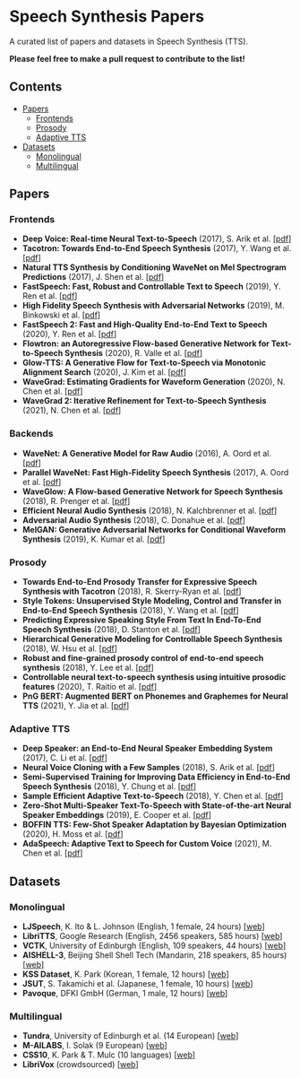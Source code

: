 # Speech Synthesis Papers
A curated list of papers and datasets in Speech Synthesis (TTS).

**Please feel free to make a pull request to contribute to the list!**

## Contents

- [Papers](#Papers)
  - [Frontends](#Frontends)
  - [Prosody](#Prosody)
  - [Adaptive TTS](#Adaptive-TTS)
- [Datasets](#Datasets)
  - [Monolingual](#Monolingual)
  - [Multilingual](#Multilingual)

## Papers

### Frontends

- **Deep Voice: Real-time Neural Text-to-Speech** (2017), S. Arik et al. [[pdf](https://arxiv.org/pdf/1702.07825.pdf)]
- **Tacotron: Towards End-to-End Speech Synthesis** (2017), Y. Wang et al. [[pdf](https://arxiv.org/pdf/1703.10135.pdf)]
- **Natural TTS Synthesis by Conditioning WaveNet on Mel Spectrogram Predictions** (2017), J. Shen et al. [[pdf](https://arxiv.org/pdf/1712.05884.pdf)]
- **FastSpeech: Fast, Robust and Controllable Text to Speech** (2019), Y. Ren et al. [[pdf](https://arxiv.org/pdf/1905.09263.pdf)]
- **High Fidelity Speech Synthesis with Adversarial Networks** (2019), M. Binkowski et al. [[pdf](https://arxiv.org/pdf/1909.11646.pdf)]
- **FastSpeech 2: Fast and High-Quality End-to-End Text to Speech** (2020), Y. Ren et al. [[pdf](https://arxiv.org/pdf/2006.04558.pdf)]
- **Flowtron: an Autoregressive Flow-based Generative Network for Text-to-Speech Synthesis** (2020), R. Valle et al. [[pdf](https://arxiv.org/pdf/2005.05957.pdf)]
- **Glow-TTS: A Generative Flow for Text-to-Speech via Monotonic Alignment Search** (2020), J. Kim et al. [[pdf](https://arxiv.org/pdf/2005.11129.pdf)]
- **WaveGrad: Estimating Gradients for Waveform Generation** (2020), N. Chen et al. [[pdf](https://arxiv.org/pdf/2009.00713.pdf)]
- **WaveGrad 2: Iterative Refinement for Text-to-Speech Synthesis** (2021), N. Chen et al. [[pdf](https://arxiv.org/pdf/2106.09660.pdf)]

### Backends

- **WaveNet: A Generative Model for Raw Audio** (2016), A. Oord et al. [[pdf](https://arxiv.org/pdf/1609.03499.pdf)]
- **Parallel WaveNet: Fast High-Fidelity Speech Synthesis** (2017), A. Oord et al. [[pdf](https://arxiv.org/pdf/1711.10433.pdf)]
- **WaveGlow: A Flow-based Generative Network for Speech Synthesis** (2018), R. Prenger et al. [[pdf](https://arxiv.org/pdf/1811.00002.pdf)]
- **Efficient Neural Audio Synthesis** (2018), N. Kalchbrenner et al. [[pdf](https://arxiv.org/pdf/1802.08435.pdf)]
- **Adversarial Audio Synthesis** (2018), C. Donahue et al. [[pdf](https://arxiv.org/pdf/1802.04208.pdf)]
- **MelGAN: Generative Adversarial Networks for Conditional Waveform Synthesis** (2019), K. Kumar et al. [[pdf](https://arxiv.org/pdf/1910.06711.pdf)]

### Prosody

- **Towards End-to-End Prosody Transfer for Expressive Speech Synthesis with Tacotron** (2018), R. Skerry-Ryan et al. [[pdf](https://arxiv.org/pdf/1803.09047.pdf)]
- **Style Tokens: Unsupervised Style Modeling, Control and Transfer in End-to-End Speech Synthesis** (2018), Y. Wang et al. [[pdf](https://arxiv.org/pdf/1803.09017.pdf)]
- **Predicting Expressive Speaking Style From Text In End-To-End Speech Synthesis** (2018), D. Stanton et al. [[pdf](https://arxiv.org/pdf/1808.01410.pdf)]
- **Hierarchical Generative Modeling for Controllable Speech Synthesis** (2018), W. Hsu et al. [[pdf](https://arxiv.org/pdf/1810.07217.pdf)]
- **Robust and fine-grained prosody control of end-to-end speech synthesis** (2018), Y. Lee et al. [[pdf](https://arxiv.org/pdf/1811.02122.pdf)]
- **Controllable neural text-to-speech synthesis using intuitive prosodic features** (2020), T. Raitio et al. [[pdf](https://arxiv.org/pdf/2009.06775.pdf)]
- **PnG BERT: Augmented BERT on Phonemes and Graphemes for Neural TTS** (2021), Y. Jia et al. [[pdf](https://arxiv.org/pdf/2103.15060.pdf)]

### Adaptive TTS

- **Deep Speaker: an End-to-End Neural Speaker Embedding System** (2017), C. Li et al. [[pdf](https://arxiv.org/pdf/1705.02304.pdf)]
- **Neural Voice Cloning with a Few Samples** (2018), S. Arik et al. [[pdf](https://arxiv.org/pdf/1802.06006.pdf)]
- **Semi-Supervised Training for Improving Data Efficiency in End-to-End Speech Synthesis** (2018), Y. Chung et al. [[pdf](https://arxiv.org/pdf/1808.10128.pdf)]
- **Sample Efficient Adaptive Text-to-Speech** (2018), Y. Chen et al. [[pdf](https://arxiv.org/pdf/1809.10460.pdf)]
- **Zero-Shot Multi-Speaker Text-To-Speech with State-of-the-art Neural Speaker Embeddings** (2019), E. Cooper et al. [[pdf](https://arxiv.org/pdf/1910.10838.pdf)]
- **BOFFIN TTS: Few-Shot Speaker Adaptation by Bayesian Optimization** (2020), H. Moss et al. [[pdf](https://arxiv.org/pdf/2002.01953.pdf)]
- **AdaSpeech: Adaptive Text to Speech for Custom Voice** (2021), M. Chen et al. [[pdf](https://arxiv.org/pdf/2103.00993.pdf)]

## Datasets

### Monolingual

- **LJSpeech**, K. Ito & L. Johnson (English, 1 female, 24 hours) [[web](https://keithito.com/LJ-Speech-Dataset/)]
- **LibriTTS**, Google Research (English, 2456 speakers, 585 hours) [[web](https://research.google/tools/datasets/libri-tts/)]
- **VCTK**, University of Edinburgh (English, 109 speakers, 44 hours) [[web](https://datashare.ed.ac.uk/handle/10283/2950)]
- **AISHELL-3**, Beijing Shell Shell Tech (Mandarin, 218 speakers, 85 hours) [[web](http://www.aishelltech.com/aishell_3)]
- **KSS Dataset**, K. Park (Korean, 1 female, 12 hours) [[web](https://www.kaggle.com/bryanpark/korean-single-speaker-speech-dataset)]
- **JSUT**, S. Takamichi et al. (Japanese, 1 female, 10 hours) [[web](https://sites.google.com/site/shinnosuketakamichi/publication/jsut)]
- **Pavoque**, DFKI GmbH (German, 1 male, 12 hours) [[web](https://github.com/marytts/pavoque-data)]

### Multilingual

- **Tundra**, University of Edinburgh et al. (14 European) [[web](https://speech.zone/simple4all/product/the-tundra-corpus-2/index.html)]
- **M-AILABS**, I. Solak (9 European) [[web](https://www.caito.de/2019/01/the-m-ailabs-speech-dataset/)]
- **CSS10**, K. Park & T. Mulc (10 languages) [[web](https://github.com/Kyubyong/css10)]
- **LibriVox** (crowdsourced) [[web](https://librivox.org)]
